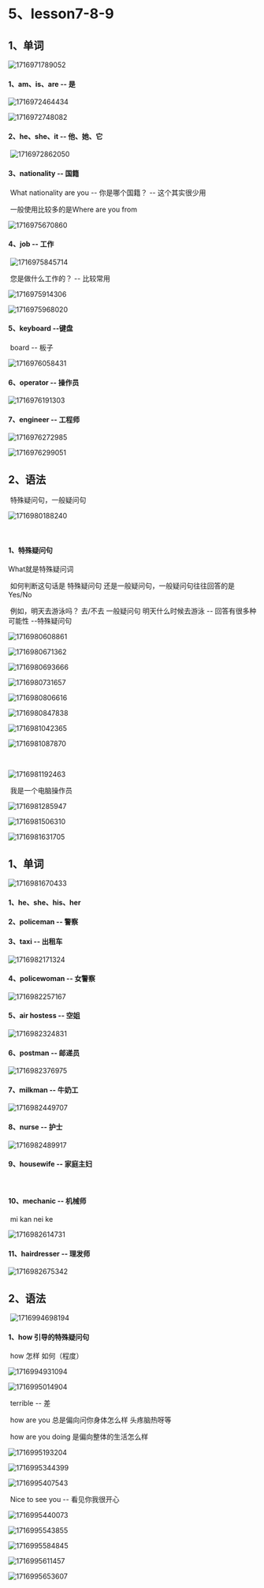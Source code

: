# 5、lesson7-8-9

## 1、单词

![1716971789052](../../.vuepress/public/images/1716971789052.png)



#### 	1、am、is、are -- 是



![1716972464434](../../.vuepress/public/images/1716972464434.png)

![1716972748082](../../.vuepress/public/images/1716972748082.png)



#### 	2、he、she、it -- 他、她、它

​		![1716972862050](../../.vuepress/public/images/1716972862050.png)





#### 	3、nationality -- 国籍

​			What nationality are you -- 你是哪个国籍？ -- 这个其实很少用

​			一般使用比较多的是Where are you from

![1716975670860](../../.vuepress/public/images/1716975670860.png)







#### 	4、job -- 工作

​	![1716975845714](../../.vuepress/public/images/1716975845714.png)



​		您是做什么工作的？ -- 比较常用

![1716975914306](../../.vuepress/public/images/1716975914306.png)

![1716975968020](../../.vuepress/public/images/1716975968020.png)





#### 	5、keyboard --键盘

​			board -- 板子

![1716976058431](../../.vuepress/public/images/1716976058431.png)



#### 6、operator -- 操作员

![1716976191303](../../.vuepress/public/images/1716976191303.png)





#### 7、engineer -- 工程师

![1716976272985](../../.vuepress/public/images/1716976272985.png)









![1716976299051](../../.vuepress/public/images/1716976299051.png)







## 2、语法

​		特殊疑问句，一般疑问句

![1716980188240](../../.vuepress/public/images/1716980188240.png)

​		

#### 	1、特殊疑问句

What就是特殊疑问词

​		如何判断这句话是 特殊疑问句 还是一般疑问句，一般疑问句往往回答的是Yes/No 

​		例如，明天去游泳吗？ 去/不去    一般疑问句     明天什么时候去游泳 -- 回答有很多种可能性 --特殊疑问句

![1716980608861](../../.vuepress/public/images/1716980608861.png)

![1716980671362](../../.vuepress/public/images/1716980671362.png)

![1716980693666](../../.vuepress/public/images/1716980693666.png)

![1716980731657](../../.vuepress/public/images/1716980731657.png)



![1716980806616](../../.vuepress/public/images/1716980806616.png)



![1716980847838](../../.vuepress/public/images/1716980847838.png)



![1716981042365](../../.vuepress/public/images/1716981042365.png)

![1716981087870](../../.vuepress/public/images/1716981087870.png)



​			

![1716981192463](../../.vuepress/public/images/1716981192463.png)

​			我是一个电脑操作员



![1716981285947](../../.vuepress/public/images/1716981285947.png)





![1716981506310](../../.vuepress/public/images/1716981506310.png)





![1716981631705](../../.vuepress/public/images/1716981631705.png)











## 1、单词

![1716981670433](../../.vuepress/public/images/1716981670433.png)

#### 	1、he、she、his、her





#### 	2、policeman -- 警察





#### 	3、taxi -- 出租车

![1716982171324](../../.vuepress/public/images/1716982171324.png)





#### 	4、policewoman -- 女警察

![1716982257167](../../.vuepress/public/images/1716982257167.png)









#### 	5、air hostess -- 空姐

![1716982324831](../../.vuepress/public/images/1716982324831.png)





#### 	6、postman -- 邮递员

![1716982376975](../../.vuepress/public/images/1716982376975.png)





#### 	7、milkman -- 牛奶工

![1716982449707](../../.vuepress/public/images/1716982449707.png)





#### 8、nurse -- 护士

![1716982489917](../../.vuepress/public/images/1716982489917.png)









#### 9、housewife -- 家庭主妇

​	

#### 10、mechanic -- 机械师

​			mi kan nei ke

![1716982614731](../../.vuepress/public/images/1716982614731.png)







#### 	11、hairdresser -- 理发师

![1716982675342](../../.vuepress/public/images/1716982675342.png)









## 	2、语法

​	![1716994698194](../../.vuepress/public/images/1716994698194.png)





#### 	1、how 引导的特殊疑问句

​		how 怎样 如何（程度）

![1716994931094](../../.vuepress/public/images/1716994931094.png)



![1716995014904](../../.vuepress/public/images/1716995014904.png)

​		terrible -- 差

​		how are you 总是偏向问你身体怎么样  头疼脑热呀等

​		how are you doing 是偏向整体的生活怎么样 

![1716995193204](../../.vuepress/public/images/1716995193204.png)



![1716995344399](../../.vuepress/public/images/1716995344399.png)



![1716995407543](../../.vuepress/public/images/1716995407543.png)



​			Nice to see you -- 看见你我很开心

![1716995440073](../../.vuepress/public/images/1716995440073.png)



![1716995543855](../../.vuepress/public/images/1716995543855.png)





![1716995584845](../../.vuepress/public/images/1716995584845.png)





![1716995611457](../../.vuepress/public/images/1716995611457.png)





![1716995653607](../../.vuepress/public/images/1716995653607.png)























































